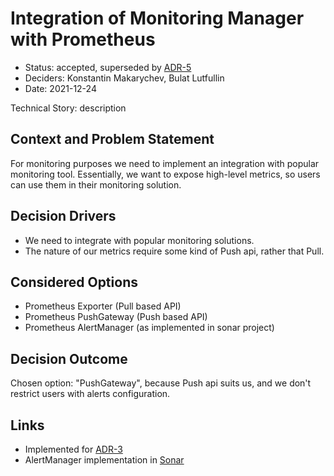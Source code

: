 # Integration of Monitoring Manager with Prometheus

* Status: accepted, superseded by [ADR-5](/docs/adr/5-otlp-integration.md) 
* Deciders: Konstantin Makarychev, Bulat Lutfullin 
* Date: 2021-12-24

Technical Story: description

## Context and Problem Statement

For monitoring purposes we need to implement an integration with popular monitoring tool.
Essentially, we want to expose high-level metrics, so users can use them in their monitoring solution.

## Decision Drivers <!-- optional -->

* We need to integrate with popular monitoring solutions. 
* The nature of our metrics require some kind of Push api, rather that Pull. 

## Considered Options

* Prometheus Exporter (Pull based API)
* Prometheus PushGateway (Push based API)
* Prometheus AlertManager (as implemented in sonar project) 

## Decision Outcome

Chosen option: "PushGateway", because Push api suits us, and we don't restrict users with alerts configuration. 

## Links <!-- optional -->

* Implemented for [ADR-3](/docs/adr/3-plugin-reports.md)
* AlertManager implementation in [Sonar](https://github.com/Hydrospheredata/sonar/blob/020435f679e0b432c3858a5e13a1a2a7aae4a742/src/main/scala/io/hydrosphere/sonar/services/AlertManagerService.scala)

<!-- markdownlint-disable-file MD013 -->
